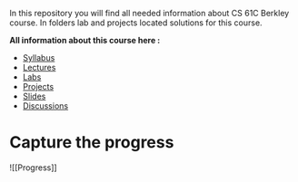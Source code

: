 In this repository you will find all needed information about CS 61C Berkley course.
In folders lab and projects located solutions for this course.

**All information about this course here :**
- [Syllabus](https://www.learncs.site/docs/curriculum-resource/cs61c/syllabus)
- [Lectures](https://github.com/Ch-EnShen/cs61c-all-materials/blob/main/fa20/lecture_video_playlist.md)
- [Labs](https://www.learncs.site/docs/curriculum-resource/cs61c/labs/lab00)
- [Projects](https://www.learncs.site/docs/curriculum-resource/cs61c/projects/proj1)
- [Slides](https://github.com/Ch-EnShen/cs61c-all-materials/tree/main/fa20/slide)
- [Discussions](https://github.com/Ch-EnShen/cs61c-all-materials/blob/main/fa20/discussion)

# Capture the progress

![[Progress]]
